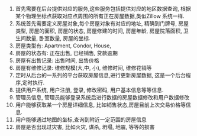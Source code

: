 1. 首先需要在后台提供对应的服务,这些服务包括提供对应的地区数据查询, 根据某个物理坐标点获取对应点周围的所有正在房屋数据,类似Zillow 系统一样.
2. 系统首先需要定义房屋对象,每个房屋对象有对应的地址, 精确到门牌号, 房屋类型, 房屋的面积, 房屋的状态, 房屋修建的时间, 房屋年龄, 房屋院落面积, 卫生间数量, 卧室数量, 房屋的坐标.
3. 房屋类型有: Apartment, Condor, House,
4. 房屋的状态有: 正在出售, 已经销售, 贷款逾期
5. 房屋有出售记录: 出售时间, 出售价格
6. 房屋有维修记录: 维修规模(大,中, 小), 维修时间, 维修花销等
7. 定时从后台的一系列的平台获取房屋信息,进行更新房屋数据, 这是一个后台程序,定时执行.
8. 提供用户系统, 用户注册, 登录, 修改密码, 用户基本信息等等信息.
9. 管理员信息, 管理员能够登录系统后进行数据的房屋数据修改和用户数据修改
10. 用户能够获取某一个房屋详细信息, 比如销售状态,房屋目前上次交易价格等信息.
11. 用户能够通过地图的坐标,查询到附近一定范围的房屋信息
12. 房屋是否出现过灾害, 比如火灾, 谋杀, 坍塌, 地震, 等等的损害
